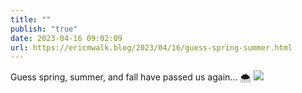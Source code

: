 ```yaml
---
title: ""
publish: "true"
date: 2023-04-16 09:02:09
url: https://ericmwalk.blog/2023/04/16/guess-spring-summer.html
---
```

Guess spring, summer, and fall have passed us again… 🌨️
![](https://ericmwalk.blog/uploads/2023/312ab4ad0c.jpg)